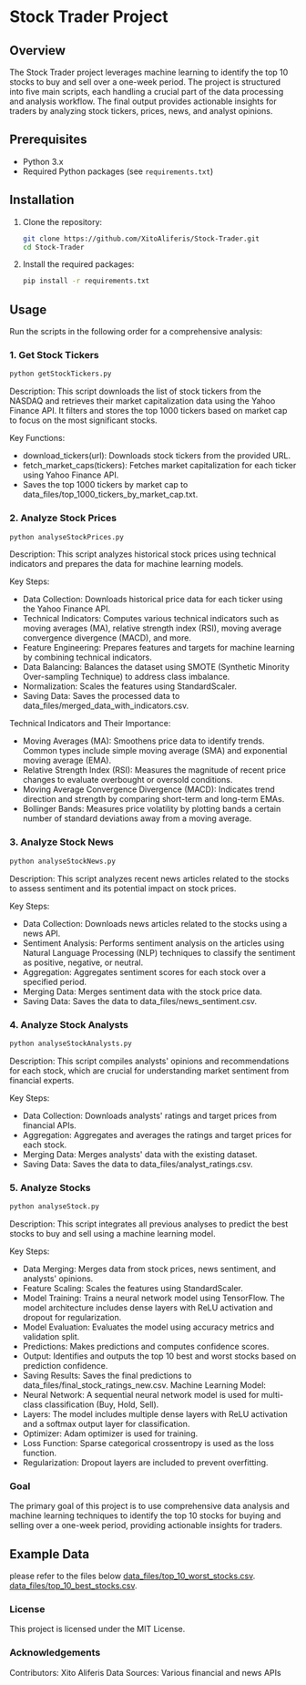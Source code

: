 # Stock Trader Project

## Overview

The Stock Trader project leverages machine learning to identify the top 10 stocks to buy and sell over a one-week period. The project is structured into five main scripts, each handling a crucial part of the data processing and analysis workflow. The final output provides actionable insights for traders by analyzing stock tickers, prices, news, and analyst opinions.

## Prerequisites

- Python 3.x
- Required Python packages (see `requirements.txt`)

## Installation

1. Clone the repository:
    ```bash
    git clone https://github.com/XitoAliferis/Stock-Trader.git
    cd Stock-Trader
    ```

2. Install the required packages:
    ```bash
    pip install -r requirements.txt
    ```

## Usage

Run the scripts in the following order for a comprehensive analysis:

### 1. Get Stock Tickers

```bash
python getStockTickers.py
```
Description:
This script downloads the list of stock tickers from the NASDAQ and retrieves their market capitalization data using the Yahoo Finance API. It filters and stores the top 1000 tickers based on market cap to focus on the most significant stocks.

Key Functions:

- download_tickers(url): Downloads stock tickers from the provided URL.
- fetch_market_caps(tickers): Fetches market capitalization for each ticker using Yahoo Finance API.
- Saves the top 1000 tickers by market cap to data_files/top_1000_tickers_by_market_cap.txt.
### 2. Analyze Stock Prices
```bash
python analyseStockPrices.py
```
Description:
This script analyzes historical stock prices using technical indicators and prepares the data for machine learning models.

Key Steps:

 - Data Collection: Downloads historical price data for each ticker using the Yahoo Finance API.
 - Technical Indicators: Computes various technical indicators such as moving averages (MA), relative strength index (RSI), moving average convergence divergence (MACD), and more.
 - Feature Engineering: Prepares features and targets for machine learning by combining technical indicators.
 - Data Balancing: Balances the dataset using SMOTE (Synthetic Minority Over-sampling Technique) to address class imbalance.
 - Normalization: Scales the features using StandardScaler.
 - Saving Data: Saves the processed data to data_files/merged_data_with_indicators.csv.
 
Technical Indicators and Their Importance:

 - Moving Averages (MA): Smoothens price data to identify trends. Common types include simple moving average (SMA) and exponential moving average (EMA).
 - Relative Strength Index (RSI): Measures the magnitude of recent price changes to evaluate overbought or oversold conditions.
 - Moving Average Convergence Divergence (MACD): Indicates trend direction and strength by comparing short-term and long-term EMAs.
 - Bollinger Bands: Measures price volatility by plotting bands a certain number of standard deviations away from a moving average.
   
### 3. Analyze Stock News
```bash
python analyseStockNews.py
```
Description:
This script analyzes recent news articles related to the stocks to assess sentiment and its potential impact on stock prices.

Key Steps:
 - Data Collection: Downloads news articles related to the stocks using a news API.
 - Sentiment Analysis: Performs sentiment analysis on the articles using Natural Language Processing (NLP) techniques to classify the sentiment as positive, negative, or neutral.
 - Aggregation: Aggregates sentiment scores for each stock over a specified period.
 - Merging Data: Merges sentiment data with the stock price data.
 - Saving Data: Saves the data to data_files/news_sentiment.csv.
   
### 4. Analyze Stock Analysts
```bash
python analyseStockAnalysts.py
```
Description:
This script compiles analysts' opinions and recommendations for each stock, which are crucial for understanding market sentiment from financial experts.

Key Steps:
 - Data Collection: Downloads analysts' ratings and target prices from financial APIs.
 - Aggregation: Aggregates and averages the ratings and target prices for each stock.
 - Merging Data: Merges analysts' data with the existing dataset.
 - Saving Data: Saves the data to data_files/analyst_ratings.csv.

### 5. Analyze Stocks
```bash
python analyseStock.py
```
Description:
This script integrates all previous analyses to predict the best stocks to buy and sell using a machine learning model.

Key Steps:
 - Data Merging: Merges data from stock prices, news sentiment, and analysts' opinions.
 - Feature Scaling: Scales the features using StandardScaler.
 - Model Training: Trains a neural network model using TensorFlow. The model architecture includes dense layers with ReLU activation and dropout for regularization.
 - Model Evaluation: Evaluates the model using accuracy metrics and validation split.
 - Predictions: Makes predictions and computes confidence scores.
 - Output: Identifies and outputs the top 10 best and worst stocks based on prediction confidence.
 - Saving Results: Saves the final predictions to data_files/final_stock_ratings_new.csv.
Machine Learning Model:
 - Neural Network: A sequential neural network model is used for multi-class classification (Buy, Hold, Sell).
 - Layers: The model includes multiple dense layers with ReLU activation and a softmax output layer for classification.
 - Optimizer: Adam optimizer is used for training.
 - Loss Function: Sparse categorical crossentropy is used as the loss function.
 - Regularization: Dropout layers are included to prevent overfitting.

### Goal
The primary goal of this project is to use comprehensive data analysis and machine learning techniques to identify the top 10 stocks for buying and selling over a one-week period, providing actionable insights for traders.

## Example Data
please refer to the files below
[data_files/top_10_worst_stocks.csv](data_files/top_10_worst_stocks.csv).
[data_files/top_10_best_stocks.csv](data_files/top_10_best_stocks.csv).

### License
This project is licensed under the MIT License.

### Acknowledgements
Contributors: Xito Aliferis
Data Sources: Various financial and news APIs

